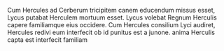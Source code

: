 

Cum Hercules ad Cerberum tricipitem canem educendum missus esset, Lycus putabat Herculem mortuum esset.
Lycus volebat Regnum Herculis capere familiamque eius occidere.
Cum Hercules consilium Lyci audiret, Hercules redivi eum interfecit 
ob id punitus est a junone. 
anima Herculis capta est interfecit familiam


